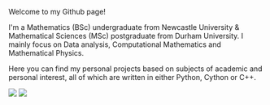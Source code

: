Welcome to my Github page!

I'm a Mathematics (BSc) undergraduate from Newcastle University & Mathematical Sciences (MSc) postgraduate from Durham University. I mainly focus on Data analysis, Computational Mathematics and Mathematical Physics.

Here you can find my personal projects based on subjects of academic and personal interest, all of which are written in either Python, Cython or C++.
<p = float='left'>
  <img src="https://github-readme-stats.vercel.app/api/top-langs?username=WinsomeDeer&layout=compact&theme=dark"/>
  <img src="https://github-readme-stats.vercel.app/api?username=WinsomeDeer&show_icons=true&theme=dark"/>
</p>

